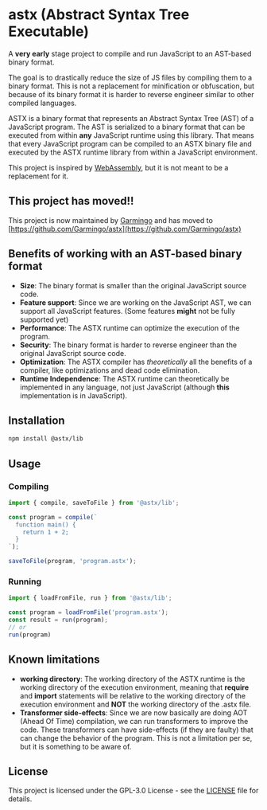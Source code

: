 # astx (Abstract Syntax Tree Executable)
A **very early** stage project to compile and run JavaScript to an AST-based binary format.

The goal is to drastically reduce the size of JS files by compiling them to a binary format.
This is not a replacement for minification or obfuscation, but because of its binary format it is harder to reverse engineer similar to other compiled languages.

ASTX is a binary format that represents an Abstract Syntax Tree (AST) of a JavaScript program.
The AST is serialized to a binary format that can be executed from within **any** JavaScript runtime using this library.
That means that every JavaScript program can be compiled to an ASTX binary file and executed by the ASTX runtime library from within a JavaScript environment.

This project is inspired by [WebAssembly](https://webassembly.org/), but it is not meant to be a replacement for it.

## This project has moved!!
This project is now maintained by [Garmingo](https://github.com/Garmingo) and has moved to [https://github.com/Garmingo/astx](https://github.com/Garmingo/astx)

## Benefits of working with an AST-based binary format
- **Size**: The binary format is smaller than the original JavaScript source code.
- **Feature support**: Since we are working on the JavaScript AST, we can support all JavaScript features. (Some features **might** not be fully supported yet)
- **Performance**: The ASTX runtime can optimize the execution of the program.
- **Security**: The binary format is harder to reverse engineer than the original JavaScript source code.
- **Optimization**: The ASTX compiler has *theoretically* all the benefits of a compiler, like optimizations and dead code elimination.
- **Runtime Independence**: The ASTX runtime can theoretically be implemented in any language, not just JavaScript (although **this** implementation is in JavaScript).

## Installation
```bash
npm install @astx/lib
```

## Usage

### Compiling
```javascript
import { compile, saveToFile } from '@astx/lib';

const program = compile(`
  function main() {
    return 1 + 2;
  }
`);

saveToFile(program, 'program.astx');
```

### Running
```javascript
import { loadFromFile, run } from '@astx/lib';

const program = loadFromFile('program.astx');
const result = run(program); 
// or
run(program)
```

## Known limitations
- **working directory**: The working directory of the ASTX runtime is the working directory of the execution environment, meaning that **require** and **import** statements will be relative to the working directory of the execution environment and **NOT** the working directory of the .astx file.
- **Transformer side-effects**: Since we are now basically are doing AOT (Ahead Of Time) compilation, we can run transformers to improve the code. These transformers can have side-effects (if they are faulty) that can change the behavior of the program. This is not a limitation per se, but it is something to be aware of.

## License
This project is licensed under the GPL-3.0 License - see the [LICENSE](LICENSE) file for details.

